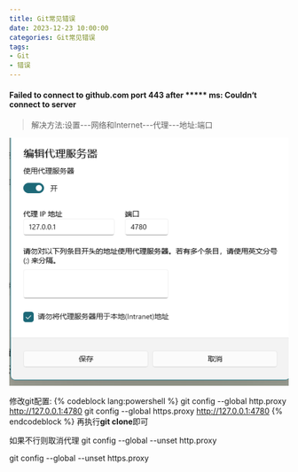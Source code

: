 ```yaml
---
title: Git常见错误
date: 2023-12-23 10:00:00
categories: Git常见错误
tags: 
- Git
- 错误
---
```



#### Failed to connect to github.com port 443 after ***** ms: Couldn‘t connect to server
> 解决方法:设置---网络和Internet---代理---地址:端口  

![](../../Img/2023122311111.png)

修改git配置:
{% codeblock lang:powershell %}
git config --global http.proxy http://127.0.0.1:4780
git config --global https.proxy http://127.0.0.1:4780
{% endcodeblock %}
再执行**git clone**即可

如果不行则取消代理
git config --global --unset http.proxy

git config --global --unset https.proxy